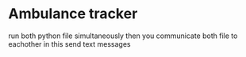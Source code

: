 # Ambulance tracker
run both python file simultaneously 
then you communicate both file to eachother 
in this send text messages 
